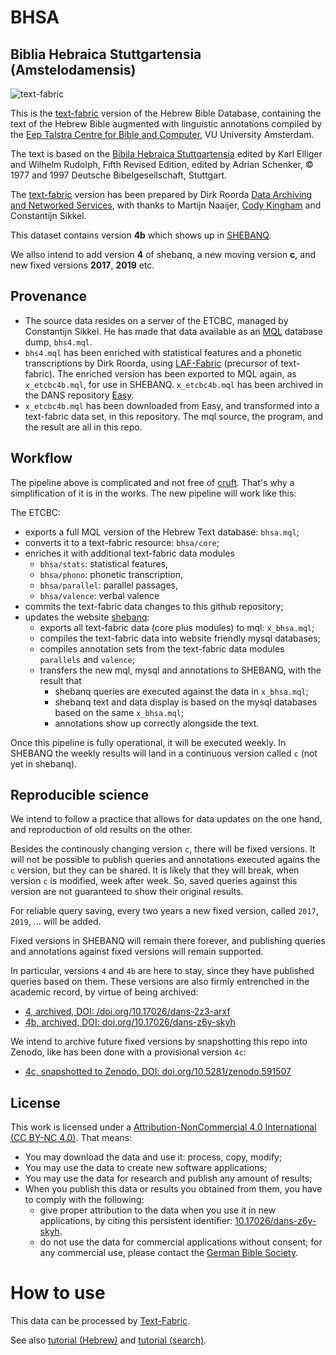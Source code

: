 # BHSA

## Biblia Hebraica Stuttgartensia (Amstelodamensis)
![text-fabric](https://raw.github.com/ETCBC/text-fabric/master/docs/tf.png)

This is the
[text-fabric](https://github.com/ETCBC/text-fabric/wiki)
version of the Hebrew Bible Database,
containing the text of the Hebrew Bible augmented with linguistic annotations compiled by the
[Eep Talstra Centre for Bible and Computer](http://www.godgeleerdheid.vu.nl/en/research/institutes-and-centres/eep-talstra-centre-for-bible-and-computer/index.aspx), VU University Amsterdam.

The text is based on the
[Bibila Hebraica Stuttgartensia](https://www.academic-bible.com/en/online-bibles/biblia-hebraica-stuttgartensia-bhs/read-the-bible-text/)
edited by Karl Elliger and Wilhelm Rudolph,
Fifth Revised Edition, edited by Adrian Schenker,
© 1977 and 1997 Deutsche Bibelgesellschaft, Stuttgart.

The [text-fabric](https://github.com/ETCBC/text-fabric/wiki) version has been prepared
by Dirk Roorda [Data Archiving and Networked Services](https://dans.knaw.nl/en/front-page?set_language=en),
with thanks to
Martijn Naaijer,
[Cody Kingham](http://www.codykingham.com)
and Constantijn Sikkel.

This dataset contains version **4b** which shows up in
[SHEBANQ](https://shebanq.ancient-data.org/sources).

We allso intend to add version **4** of shebanq, a new moving version **c**, and new fixed
versions **2017**, **2019** etc.

## Provenance
* The source data resides on a server of the ETCBC, managed by Constantijn Sikkel.
  He has made that data available as an [MQL](https://emdros.org/mql.html) database dump, `bhs4.mql`.
* `bhs4.mql` has been enriched with statistical features and a phonetic transcriptions
  by Dirk Roorda, using
  [LAF-Fabric](https://github.com/ETCBC/laf-fabric) (precursor of text-fabric).
  The enriched version has been exported to MQL again, as `x_etcbc4b.mql`, for use in SHEBANQ.
  `x_etcbc4b.mql` has been archived in the DANS repository [Easy](https://doi.org/10.17026/dans-z6y-skyh).
* `x_etcbc4b.mql` has been downloaded from Easy, and transformed into a text-fabric data set, in this repository.
  The mql source, the program, and the result are all in this repo.

## Workflow
The pipeline above is complicated and not free of
[cruft](https://en.wikipedia.org/wiki/Cruft).
That's why a simplification of it is in the works.
The new pipeline will work like this:

The ETCBC:

* exports a full MQL version of the Hebrew Text database: `bhsa.mql`;
* converts it to a text-fabric resource: `bhsa/core`;
* enriches it with additional text-fabric data modules
  * `bhsa/stats`: statistical features,
  * `bhsa/phono`: phonetic transcription,
  * `bhsa/parallel`: parallel passages,
  * `bhsa/valence`: verbal valence
* commits the text-fabric data changes to this github repository;
* updates the website [shebanq](https://shebanq.ancient-data.org):
  * exports all text-fabric data (core plus modules) to mql: `x_bhsa.mql`;
  * compiles the text-fabric data into website friendly mysql databases;
  * compiles annotation sets from the text-fabric data modules `parallels` and `valence`;
  * transfers the new mql, mysql and annotations to SHEBANQ, with the result that
    * shebanq queries are executed against the data in `x_bhsa.mql`;
    * shebanq text and data display is based on the mysql databases based on the same `x_bhsa.mql`;
    * annotations show up correctly alongside the text.
  
Once this pipeline is fully operational, it will be executed weekly.
In SHEBANQ the weekly results will land in a continuous version called `c` (not yet in shebanq).

## Reproducible science
We intend to follow a practice that allows for data updates on the one hand, and reproduction of old
results on the other.

Besides the continously changing version `c`, there will be fixed versions.
It will not be possible to publish queries and annotations executed agains the `c` version, but they can be shared.
It is likely that they will break, when version `c` is modified, week after week.
So, saved queries against this version are not guaranteed to show their original results.

For reliable query saving, every two years a new fixed version, called `2017`, `2019`, ... will be added.

Fixed versions in SHEBANQ will remain there forever, and publishing queries and annotations against fixed
versions will remain supported.

In particular, versions `4` and `4b` are here to stay, since they have published queries based on them.
These versions are also firmly entrenched in the academic record, by virtue of being archived:

* [4, archived, DOI: /doi.org/10.17026/dans-2z3-arxf](https://doi.org/10.17026/dans-2z3-arxf)
* [4b, archived, DOI: doi.org/10.17026/dans-z6y-skyh](https://doi.org/10.17026/dans-z6y-skyh)

We intend to archive future fixed versions by snapshotting this repo into Zenodo, like has been done
with a provisional version `4c`:

* [4c, snapshotted to Zenodo, DOI: doi.org/10.5281/zenodo.591507](https://doi.org/10.5281/zenodo.591507)

## License

This work is licensed under a
[Attribution-NonCommercial 4.0 International (CC BY-NC 4.0)](https://creativecommons.org/licenses/by-nc/4.0/).
That means:

* You may download the data and use it: process, copy, modify;
* You may use the data to create new software applications;
* You may use the data for research and publish any amount of results;
* When you publish this data or results you obtained from them, you have to comply with the following:
  * give proper attribution to the data when you use it in new applications,
    by citing this persistent identifier:
    [10.17026/dans-z6y-skyh](http://dx.doi.org/10.17026%2Fdans-z6y-skyh).
  * do not use the data for commercial applications without consent;
    for any commercial use, please contact the
    [German Bible Society](zentrale@dbg.de).

# How to use

This data can be processed by 
[Text-Fabric](https://github.com/ETCBC/text-fabric/wiki).

See also 
[tutorial (Hebrew)](https://github.com/etcbc/text-fabric/blob/master/docs/tutorial.ipynb)
and
[tutorial (search)](https://github.com/etcbc/text-fabric/blob/master/docs/searchTutorial.ipynb).
